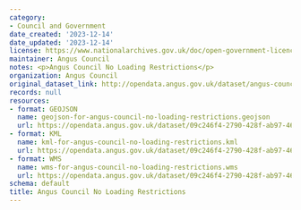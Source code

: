 ```yaml
---
category:
- Council and Government
date_created: '2023-12-14'
date_updated: '2023-12-14'
license: https://www.nationalarchives.gov.uk/doc/open-government-licence/version/3/
maintainer: Angus Council
notes: <p>Angus Council No Loading Restrictions</p>
organization: Angus Council
original_dataset_link: http://opendata.angus.gov.uk/dataset/angus-council-no-loading-restrictions
records: null
resources:
- format: GEOJSON
  name: geojson-for-angus-council-no-loading-restrictions.geojson
  url: https://opendata.angus.gov.uk/dataset/09c246f4-2790-428f-ab97-46ebb413afac/resource/60114559-42e4-4f88-8930-178f4b4caf71/download/geojson-for-angus-council-no-loading-restrictions.geojson
- format: KML
  name: kml-for-angus-council-no-loading-restrictions.kml
  url: https://opendata.angus.gov.uk/dataset/09c246f4-2790-428f-ab97-46ebb413afac/resource/8ffd860c-7717-41e0-90d9-5b7a960664a4/download/kml-for-angus-council-no-loading-restrictions.kml
- format: WMS
  name: wms-for-angus-council-no-loading-restrictions.wms
  url: https://opendata.angus.gov.uk/dataset/09c246f4-2790-428f-ab97-46ebb413afac/resource/3e7fbfa6-c311-4077-9e96-41d6891c1075/download/wms-for-angus-council-no-loading-restrictions.wms
schema: default
title: Angus Council No Loading Restrictions
---
```

